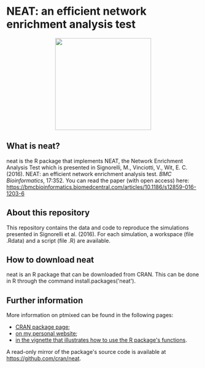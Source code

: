 # NEAT: an efficient network enrichment analysis test

<p align="center">
<img src="https://user-images.githubusercontent.com/20061736/80108331-75fa5380-857c-11ea-8ca0-aeae2ca1351c.png" width="250" height="240" />
</p>

## What is neat?
neat is the R package that implements NEAT, the Network Enrichment Analysis Test which is presented in Signorelli, M., Vinciotti, V., Wit, E. C. (2016). NEAT: an efficient network enrichment analysis test. *BMC Bioinformatics*, 17:352.
You can read the paper (with open access) here: https://bmcbioinformatics.biomedcentral.com/articles/10.1186/s12859-016-1203-6

## About this repository
This repository contains the data and code to reproduce the simulations presented in Signorelli et al. (2016).
For each simulation, a workspace (file .Rdata) and a script (file .R) are available.

## How to download neat
neat is an R package that can be downloaded from CRAN. This can be done in R through the command install.packages('neat').

## Further information
More information on ptmixed can be found in the following pages:
* [CRAN package page](https://cran.r-project.org/web/packages/neat/index.html);
* [on my personal website](http://mirkosignorelli.wixsite.com/home/software);
* [in the vignette that illustrates how to use the R package's functions](https://cran.r-project.org/web/packages/neat/vignettes/neat.html).

A read-only mirror of the package's source code is available at https://github.com/cran/neat.
